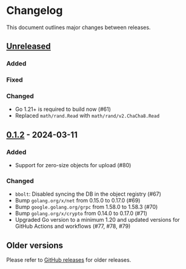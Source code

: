 # Changelog

This document outlines major changes between releases.

## [Unreleased]

### Added

### Fixed

### Changed
- Go 1.21+ is required to build now (#61)
- Replaced `math/rand.Read` with `math/rand/v2.ChaCha8.Read`

## [0.1.2] - 2024-03-11

### Added
- Support for zero-size objects for upload (#80) 

### Changed
- `bbolt`: Disabled syncing the DB in the object registry (#67)
- Bump `golang.org/x/net` from 0.15.0 to 0.17.0 (#69)
- Bump `google.golang.org/grpc` from 1.58.0 to 1.58.3 (#70)
- Bump `golang.org/x/crypto` from 0.14.0 to 0.17.0 (#71)
- Upgraded Go version to a minimum 1.20 and updated versions for GitHub Actions and workflows (#77, #78, #79)


## Older versions

Please refer to [GitHub releases](https://github.com/nspcc-dev/xk6-neofs/releases/) for older releases.

[0.1.2]: https://github.com/nspcc-dev/xk6-neofs/compare/v0.1.1...v0.1.2
[Unreleased]: https://github.com/nspcc-dev/xk6-neofs/compare/v0.1.2...master
